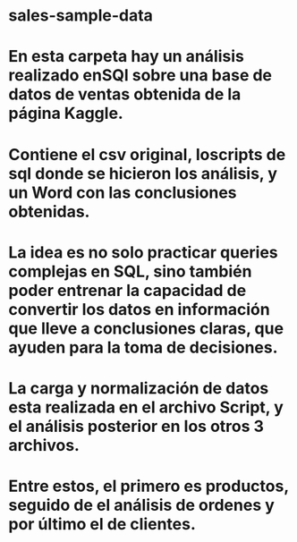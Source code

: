 # sales-sample-data
# En esta carpeta hay un análisis realizado enSQl sobre una base de datos de ventas obtenida de la página Kaggle.
# Contiene el csv original, loscripts de sql donde se hicieron los análisis, y un Word con las conclusiones obtenidas.
# La idea es no solo practicar queries complejas en SQL, sino también poder entrenar la capacidad de convertir los datos en información que lleve a conclusiones claras, que ayuden para la toma de decisiones.
# La carga y normalización de datos esta realizada en el archivo Script, y el análisis posterior en los otros 3 archivos.
# Entre estos, el primero es productos, seguido de el análisis de ordenes y por último el de clientes.
